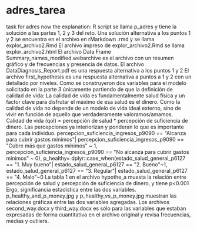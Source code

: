 # adres_tarea
 task for adres
now the explanation:
R script se llama p_adres y tiene la solución a las partes 1, 2 y 3 del reto.
Una solución alternativa a los puntos 1 y 2 se encuentra en el archivo en rMarkdown .rmd y se llama explor_archivo2.Rmd
El archivo impreso de explor_archivo2.Rmd se llama explor_archivo2.html
El archivo Data Frame Summary_names_modified.webarchive es el archivo con un resumen gráfico y de frecuencias y presencia de datos.
El archivo DataDiagnosis_Report.pdf es una respuesta alternativa a los puntos 1 y 2
El archivo first_hypothesis es una respuesta alternativa a puntos a 1 y 2 con un detallado por niveles.
Como se construyeron dos variables para el modelo solicitado en la parte 3  únicamente partiendo de que la definición de calidad de vida:
La calidad de vida es fundamentalmente salud física y un factor clave para disfrutar el máximo de esa salud es el dinero.
Como la calidad de vida no depende de un modelo de vida ideal externo, sino de vivir en función de aquello que verdaderamente valoramos/amamos.
Calidad de vida (qol) = percepción de salud * percepción de suficiencia de dinero.
Las percepciones ya interiorizan y ponderan lo que es importante para cada individuo.
percepcion_suficiencia_ingresos_p9090 == "Alcanza para cubrir gastos mínimos"|
 percepcion_suficiencia_ingresos_p9090 == "Cubre más que gastos mínimos" ~ 1,
 percepcion_suficiencia_ingresos_p9090 == "No alcanza para cubrir gastos mínimos" ~ 0),
    p_healthy= dplyr::case_when(estado_salud_general_p6127 == "1. Muy bueno"|
                                estado_salud_general_p6127 == "2. Bueno"~1,
                              estado_salud_general_p6127 == "3. Regular"|
                                estado_salud_general_p6127 == "4. Malo"~0
La tabla 1 en el  archivo hypothe_a muesta la relación entre percepción de salud y percepción de suficiencia de dinero, y tiene  p<0.001
Ergo, significancia estadística entre las dos variables.
p_healthy_and_p_money.jpg y p_healthy_vs_p_money.jpg muestran las relaciones gráficas entre las dos variables agregadas.
Los archivos second_way.docx y third_way.docx es sólo para las variables que estaban expresadas de forma cuantitativa en el archivo original y revisa frecuencias, medias y outliers.
